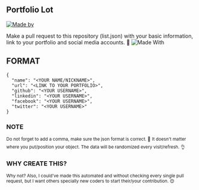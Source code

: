 ## Portfolio Lot
[![Made by](https://img.shields.io/badge/Made%20with%20%F0%9F%92%9C%20by-Justin%20Balaguer-15202B.svg?longCache=true&style=for-the-badge)](https://justinbalaguer.github.io/)

Make a pull request to this repository (list.json) with your basic information, link to your portfolio and social media accounts. 🦄
![Made With](https://img.shields.io/badge/Made%20with-JavaScript-68A063?style=for-the-badge&logo=JavaScript)

## FORMAT
```
{
  "name": "<YOUR NAME/NICKNAME>",
  "url": "<LINK TO YOUR PORTFOLIO>",
  "github": "<YOUR USERNAME>",
  "linkedin": "<YOUR USERNAME>",
  "facebook": "<YOUR USERNAME>",
  "twitter": "<YOUR USERNAME>"
}
```

### NOTE
<sup>Do not forget to add a comma, make sure the json format is correct. 🤙</sup>
<sup>It doesn't matter where you put/position your object. The data will be randomized every visit/refresh. 👌</sup>

### WHY CREATE THIS?
<sup>Why not? Also, I could've made this automated and without checking every single pull request, but I want others specially new coders to start their/your contribution. 😊</sup>